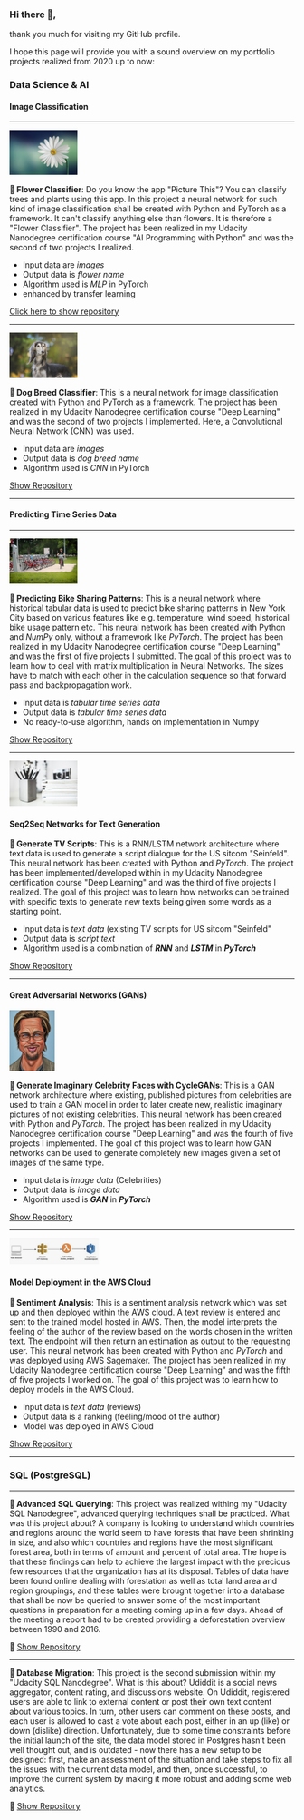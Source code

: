 ### Hi there 👋,

thank you much for visiting my GitHub profile. 

I hope this page will provide you with a sound overview on my portfolio projects realized from 2020 up to now:

### Data Science & AI ###

#### Image Classification ###

---

<img src="marguerite-g29b58e904_640.jpg" alt="Flower Classifier" width="120" alt="(c) Pixabay">

**🌱 Flower Classifier**: Do you know the app "Picture This"? You can classify trees and plants using this app. In this project a neural network for such kind of image classification shall be created with Python and PyTorch as a framework. It can't classify anything else than flowers. It is therefore a "Flower Classifier". The project has been realized in my Udacity Nanodegree certification course "AI Programming with Python" and was the second of two projects I realized. 

- Input data are *images*
- Output data is *flower name*
- Algorithm used is *MLP* in PyTorch
- enhanced by transfer learning

[Click here to show repository](https://github.com/Quirly/udacity-AI-app-flower-classification)

---

<img src="animal-company-g4e15affc2_640.jpg" alt="Flower Classifier" width="120" alt="(c) Pixabay">

**🌱 Dog Breed Classifier**: This is a neural network for image classification created with Python and PyTorch as a framework. The project has been realized in my Udacity Nanodegree certification course "Deep Learning" and was the second of two projects I implemented. Here, a Convolutional Neural Network (CNN) was used.

- Input data are *images*
- Output data is *dog breed name*
- Algorithm used is *CNN* in PyTorch

[Show Repository](https://github.com/Quirly/Udacity_DL_02_DogBreedClassifier)

---

#### Predicting Time Series Data ###

---

<img src="bicycling-g13af7293b_640.jpg" alt="Bike Sharing Net" width="120" alt="(c) Pixabay">

**🌱 Predicting Bike Sharing Patterns**: This is a neural network where historical tabular data is used to predict bike sharing patterns in New York City based on various features like e.g. temperature, wind speed, historical bike usage pattern etc. This neural network has been created with Python and *NumPy* only, without a framework like *PyTorch*. The project has been realized in my Udacity Nanodegree certification course "Deep Learning" and was the first of five projects I submitted. The goal of this project was to learn how to deal with matrix multiplication in Neural Networks. The sizes have to match with each other in the calculation sequence so that forward pass and backpropagation work. 

- Input data is *tabular time series data*
- Output data is *tabular time series data*
- No ready-to-use algorithm, hands on implementation in Numpy

[Show Repository](https://github.com/Quirly/udacity_predicting_bike_sharing_patterns)

---

<img src="pencils-g920c94008_640.jpg" alt="Script Generator" width="120" alt="(c) Pixabay">

#### Seq2Seq Networks for Text Generation ####

**🌱 Generate TV Scripts**: This is a RNN/LSTM network architecture where text data is used to generate a script dialogue for the US sitcom "Seinfeld". This neural network has been created with Python and *PyTorch*. The project has been implemented/developed within in my Udacity Nanodegree certification course "Deep Learning" and was the third of five projects I realized. The goal of this project was to learn how networks can be trained with specific texts to generate new texts being given some words as a starting point. 

- Input data is *text data* (existing TV scripts for US sitcom "Seinfeld"
- Output data is *script text*
- Algorithm used is a combination of ***RNN*** and ***LSTM*** in ***PyTorch***

[Show Repository](https://github.com/Quirly/udacity-AI-DL-RNN_NLP_TV_script_generation)

---

#### Great Adversarial Networks (GANs) ####

<img src="brad-pitt-g7813ac108_640.jpg" alt="Celebrity Generator" width="80" alt="(c) Pixabay">

**🌱 Generate Imaginary Celebrity Faces with CycleGANs**: This is a GAN network architecture where existing, published pictures from celebrities are used to train a GAN model in order to later create new, realistic imaginary pictures of not existing celebrities. This neural network has been created with Python and *PyTorch*. The project has been realized in my Udacity Nanodegree certification course "Deep Learning" and was the fourth of five projects I implemented. The goal of this project was to learn how GAN networks can be used to generate completely new images given a set of images of the same type. 

- Input data is *image data* (Celebrities)
- Output data is *image data*
- Algorithm used is ***GAN*** in ***PyTorch***

[Show Repository]()

---

<img src="sage.png" alt="Script Generator" width="160" alt="(c) Pixabay">

#### Model Deployment in the AWS Cloud ####

**🌱 Sentiment Analysis**: This is a sentiment analysis network which was set up and then deployed within the AWS cloud. A text review is entered and sent to the trained model hosted in AWS. Then, the model interprets the feeling of the author of the review based on the words chosen in the written text. The endpoint will then return an estimation as output to the requesting user. This neural network has been created with Python and *PyTorch* and was deployed using AWS Sagemaker. The project has been realized in my Udacity Nanodegree certification course "Deep Learning" and was the fifth of five projects I worked on. The goal of this project was to learn how to deploy models in the AWS Cloud. 

- Input data is *text data* (reviews)
- Output data is a ranking (feeling/mood of the author)
- Model was deployed in AWS Cloud

[Show Repository](https://github.com/Quirly/Udacity_DeepLearning_AWS_SentimentAnalysis)

---

### SQL (PostgreSQL) ###

---

**🌱 Advanced SQL Querying**: This project was realized withing my "Udacity SQL Nanodegree", advanced querying techniques shall be practiced. What was this project about? A company is looking to understand which countries and regions around the world seem to have forests that have been shrinking in size, and also which countries and regions have the most significant forest area, both in terms of amount and percent of total area. The hope is that these findings can help to achieve the largest impact with the precious few resources that the organization has at its disposal. Tables of data have been found online dealing with forestation as well as total land area and region groupings, and these tables were brought together into a database that shall be now be queried to answer some of the most important questions in preparation for a meeting coming up in a few days. Ahead of the meeting a report had to be created providing a deforestation overview between 1990 and 2016.

🔭 [Show Repository](https://github.com/Quirly/Udacity_SQL_01_Deforestation)

---

**🌱 Database Migration**: This project is the second submission within my "Udacity SQL Nanodegree". What is this about? Udiddit is a social news aggregator, content rating, and discussions website. On Udiddit, registered users are able to link to external content or post their own text content about various topics. In turn, other users can comment on these posts, and each user is allowed to cast a vote about each post, either in an up (like) or down (dislike) direction. Unfortunately, due to some time constraints before the initial launch of the site, the data model stored in Postgres hasn’t been well thought out, and is outdated - now there has a new setup to be designed: first, make an assessment of the situation and take steps to fix all the issues with the current data model, and then, once successful, to improve the current system by making it more robust and adding some web analytics.

🔭  [Show Repository](https://github.com/Quirly/Udacity_SQL_02_Uddidit_DatabaseSetup)

<!--
**Quirly/Quirly** is a ✨ _special_ ✨ repository because its `README.md` (this file) appears on your GitHub profile.

Here are some ideas to get you started:

- 🔭 I’m currently working on ...
- 🌱 I’m currently learning ...
- 👯 I’m looking to collaborate on ...
- 🤔 I’m looking for help with ...
- 💬 Ask me about ...
- 📫 How to reach me: ...
- 😄 Pronouns: ...
- ⚡ Fun fact: ...
-->

